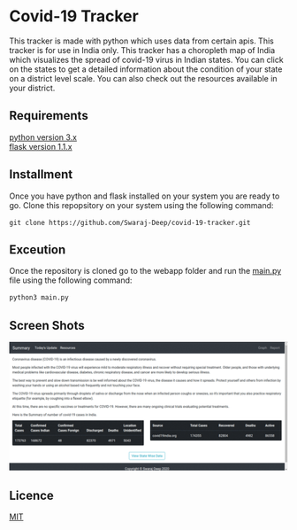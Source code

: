 # Covid-19 Tracker

This tracker is made with python which uses data from certain apis. This tracker is for use in India only. This tracker has a choropleth map of India which visualizes the spread of covid-19 virus in Indian states. You can click on the states to get a detailed information about the condition of your state on a district level scale. You can also check out the resources available in your district.

## Requirements

[python version 3.x](https://www.python.org/download/releases/3.0/)  
[flask version 1.1.x](https://pypi.org/project/Flask/)

## Installment

Once you have python and flask installed on your system you are ready to go. Clone this repopsitory on your system using the following command:

``` git
git clone https://github.com/Swaraj-Deep/covid-19-tracker.git
```

## Exceution

Once the repository is cloned go to the webapp folder and run the [main.py](/) file using the following command:

``` bash
python3 main.py
```

## Screen Shots

![Overall](static/uploads/readme.gif) 

## Licence

[MIT](https://opensource.org/licenses/MIT)
